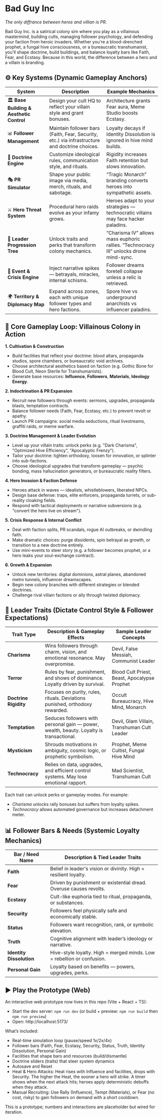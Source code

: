# Bad Guy Inc

*The only diffrance between heros and villian is PR.*

Bad Guy Inc. is a satirical colony sim where you play as a villainous mastermind, building cults, managing follower psychology, and defending your faction from heroic invaders. Whether you're a blood-drenched prophet, a fungal hive consciousness, or a bureaucratic transhumanist, you'll shape doctrine, build buildings, and balance loyalty bars like Faith, Fear, and Ecstasy. Because in this world, the difference between a hero and a villain is branding.

## ⚙️ Key Systems (Dynamic Gameplay Anchors)

| System | Description | Example Mechanics |
|--------|-------------|-------------------|
| 🏛️ **Base Building & Aesthetic Control** | Design your cult HQ to reflect your villain style and grant bonuses. | Architecture grants Fear aura, Meme Studio boosts Ecstasy. |
| 📊 **Follower Management** | Maintain follower bars (Faith, Fear, Security, etc.) via infrastructure and doctrine choices. | Loyalty decays if Identity Dissolution is ignored in hive mind builds. |
| 🧬 **Doctrine Engine** | Customize ideological rules, communication style, and rituals. | Rigidity increases Faith retention but slows innovation. |
| 🎭 **PR Simulator** | Shape your public image via media, merch, rituals, and sabotage. | “Tragic Monarch” branding converts heroes into sympathetic assets. |
| ⚔️ **Hero Threat System** | Procedural hero raids evolve as your infamy grows. | Heroes adapt to your strategies — technocratic villains may face hacker paladins. |
| 🧠 **Leader Progression Tree** | Unlock traits and perks that transform colony mechanics. | “Charisma IV” allows mass euphoric rallies. “Technocracy III” unlocks drone mind-sync. |
| 🔀 **Event & Crisis Engine** | Inject narrative spikes — betrayals, miracles, internal schisms. | Follower dreams foretell collapse unless a relic is retrieved. |
| 🌍 **Territory & Diplomacy Map** | Expand across zones, each with unique follower types and hero factions. | Spore hive vs underground anarchists vs influencer paladins. |

## 🔁 Core Gameplay Loop: Villainous Colony in Action

**1. Cultivation & Construction**  
- Build facilities that reflect your doctrine: blood altars, propaganda studios, spore chambers, or bureaucratic void archives.  
- Choose architectural aesthetics based on faction (e.g. Gothic Bone for Blood Cult, Neon Sterile for Transhumanists).  
- Generate base resources: **Influence**, **Followers**, **Materials**, **Ideology Energy**.

**2. Indoctrination & PR Expansion**  
- Recruit new followers through events: sermons, upgrades, propaganda blasts, temptation contracts.  
- Balance follower needs (Faith, Fear, Ecstasy, etc.) to prevent revolt or apathy.  
- Launch PR campaigns: social media seductions, ritual livestreams, graffiti raids, or meme warfare.

**3. Doctrine Management & Leader Evolution**  
- Level up your villain traits: unlock perks (e.g. "Dark Charisma", "Optimized Hive Efficiency", "Apocalyptic Frenzy").  
- Tailor your doctrine: tighten orthodoxy, loosen for innovation, or splinter into sub-factions.  
- Choose ideological upgrades that transform gameplay — psychic bonding, mass hallucination generators, or bureaucratic reality filters.

**4. Hero Invasion & Faction Defense**  
- Heroes attack in waves — idealists, whistleblowers, liberated NPCs.  
- Design base defense: traps, elite enforcers, propaganda turrets, or sub-reality cloaking fields.  
- Respond with tactical deployments or narrative subversions (e.g. "convert the hero live on stream").

**5. Crisis Response & Internal Conflict**  
- Deal with faction splits, PR scandals, rogue AI outbreaks, or dwindling faith.  
- Make dramatic choices: purge dissidents, spin betrayal as growth, or transition to a new doctrine entirely.  
- Use mini-events to steer story (e.g. a follower becomes prophet, or a hero leaks your soul-exchange contract).

**6. Growth & Expansion**  
- Unlock new territories: digital dominions, astral planes, abandoned metro tunnels, influencer dreamscapes.  
- Begin new colony branches with different strategies or blended doctrines.  
- Challenge rival villain factions or ally through twisted diplomacy.

## 🧠 Leader Traits (Dictate Control Style & Follower Expectations)

| Trait Type             | Description & Gameplay Effects                                                                 | Sample Leader Concepts                    |
|------------------------|-----------------------------------------------------------------------------------------------|--------------------------------------------|
| **Charisma**           | Wins followers through charm, vision, and emotional resonance. May overpromise.               | Devil, False Messiah, Communist Leader     |
| **Terror**             | Rules by fear, punishment, and shows of dominance. Loyalty driven by survival.                | Blood Cult Priest, Beast, Apocalypse Prophet |
| **Doctrine Rigidity**  | Focuses on purity, rules, rituals. Deviations punished, orthodoxy rewarded.                   | Occult Bureaucracy, Hive Mind, Monarch     |
| **Temptation**         | Seduces followers with personal gain — power, wealth, beauty. Loyalty is transactional.       | Devil, Glam Villain, Transhuman Cult Leader |
| **Mysticism**          | Shrouds motivations in ambiguity, cosmic logic, or prophetic symbolism.                       | Prophet, Meme Cultist, Fungal Hive Mind     |
| **Technocracy**        | Relies on data, upgrades, and efficient control systems. May lose emotional rapport.          | Mad Scientist, Transhuman Cult             |

Each trait can unlock perks or gameplay modes. For example:
- *Charisma* unlocks rally bonuses but suffers from loyalty spikes.
- *Technocracy* allows automated governance but increases detachment meter.


## 📊 Follower Bars & Needs (Systemic Loyalty Mechanics)

| Bar / Need Name          | Description & Tied Leader Traits                                          |
|--------------------------|----------------------------------------------------------------------------|
| **Faith**                | Belief in leader's vision or divinity. High = resilient loyalty.          |
| **Fear**                 | Driven by punishment or existential dread. Overuse causes revolts.        |
| **Ecstasy**              | Cult-like euphoria tied to ritual, propaganda, or substances.             |
| **Security**             | Followers feel physically safe and economically stable.                   |
| **Status**               | Followers want recognition, rank, or symbolic elevation.                  |
| **Truth**                | Cognitive alignment with leader’s ideology or narrative.                  |
| **Identity Dissolution** | Hive-style loyalty. High = merged minds. Low = rebellion or confusion.    |
| **Personal Gain**        | Loyalty based on benefits — powers, upgrades, perks.                      |

## ▶️ Play the Prototype (Web)

An interactive web prototype now lives in this repo (Vite + React + TS):

- Start the dev server: `npm run dev` (or build + preview: `npm run build` then `npm run preview`)
- Open: http://localhost:5173/

What’s included:
- Real-time simulation loop (pause/speed 1x/2x/4x)
- Follower bars (Faith, Fear, Ecstasy, Security, Status, Truth, Identity Dissolution, Personal Gain)
- Facilities that shape bars and resources (build/dismantle)
- Doctrine sliders (traits) that steer system dynamics
- Autosave and Reset
 - Heat & Hero Attacks: Heat rises with Influence and facilities, drops with Security. The higher the Heat, the sooner a hero will strike. A timer shows when the next attack hits; heroes apply deterministic debuffs when they attack.
 - Manual Recruiting: Use Rally (Influence), Tempt (Materials), or Fear (no cost, risky) to gain followers on demand with a short cooldown.

This is a prototype; numbers and interactions are placeholder but wired for iteration.
